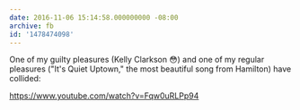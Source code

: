 ```yaml
---
date: 2016-11-06 15:14:58.000000000 -08:00
archive: fb
id: '1478474098'
---
```


One of my guilty pleasures (Kelly Clarkson 😳) and one of my regular pleasures ("It's Quiet Uptown," the most beautiful song from Hamilton) have collided:

https://www.youtube.com/watch?v=Fqw0uRLPp94